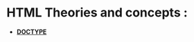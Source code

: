 # HTML Theories and concepts :

-   [**DOCTYPE**](https://github.com/mdsabbiralmamon/fullstack-roadmap/blob/main/CSS-Roadmap/Theories/boxmodel.md)